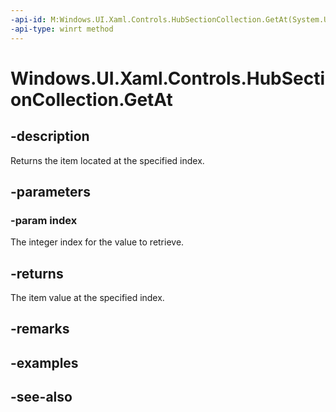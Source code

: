 ```yaml
---
-api-id: M:Windows.UI.Xaml.Controls.HubSectionCollection.GetAt(System.UInt32)
-api-type: winrt method
---
```


<!-- Method syntax
public Windows.UI.Xaml.Controls.HubSection GetAt(System.UInt32 index)
-->

# Windows.UI.Xaml.Controls.HubSectionCollection.GetAt

## -description
Returns the item located at the specified index.



## -parameters
### -param index
The integer index for the value to retrieve.

## -returns
The item value at the specified index.

## -remarks

## -examples

## -see-also

